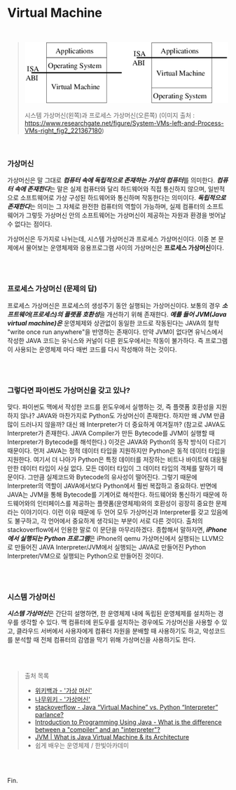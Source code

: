 # Virtual Machine

<br>

>![System VMs (left) and Process VMs (right) | Download Scientific Diagram](hogeun.assets/image.png)
>
>시스템 가상머신(왼쪽)과 프로세스 가상머신(오른쪽) (이미지 출처 : https://www.researchgate.net/figure/System-VMs-left-and-Process-VMs-right_fig2_221367180)

<br>

### 가상머신

가상머신은 말 그대로 ***컴퓨터 속에 독립적으로 존재하는 가상의 컴퓨터***를 의미한다. ***컴퓨터 속에 존재한다***는 말은 실제 컴퓨터와 달리 하드웨어와 직접 통신하지 않으며, 일반적으로 소프트웨어로 가상 구성된 하드웨어와 통신하며 작동한다는 의미이다. ***독립적으로 존재한다***는 의미는 그 자체로 완전한 컴퓨터의 역할이 가능하며, 실제 컴퓨터의 소프트웨어가 그렇듯 가상머신 안의 소프트웨어는 가상머신이 제공하는 자원과 환경을 벗어날 수 없다는 점이다.

가상머신은 두가지로 나뉘는데, 시스템 가상머신과 프로세스 가상머신이다. 이중 본 문제에서 물어보는 운영체제와 응용프로그램 사이의 가상머신은 **프로세스 가상머신**이다.

<br><br>

### 프로세스 가상머신 (문제의 답)

프로세스 가상머신은 프로세스의 생성주기 동안 실행되는 가상머신이다. 보통의 경우 ***소프트웨어(프로세스)의 플랫폼 호환성***을 개선하기 위해 존재한다. ***예를 들어 JVM(Java virtual machine)은*** 운영체제와 상관없이 동일한 코드로 작동된다는 JAVA의 철학 "write once run anywhere"을 반영하는 존재이다. 만약 JVM이 없다면 유닉스에서 작성한 JAVA 코드는 유닉스와 커널이 다른 윈도우에서는 작동이 불가하다. 즉 프로그램이 사용되는 운영체제 마다 매번 코드를 다시 작성해야 하는 것이다.

<br><br>

### 그렇다면 파이썬도 가상머신을 갖고 있나?

맞다. 파이썬도 맥에서 작성한 코드를 윈도우에서 실행하는 것, 즉 플랫폼 호환성을 지원하지 않나? JAVA와 마찬가지로 Python도 가상머신이 존재한다. 하지만 왜 JVM 만큼 많이 드러나지 않을까? 대신 왜 Interpreter가 더 중요하게 여겨질까? (참고로 JAVA도 Interpreter가 존재한다. JAVA Compiler가 만든 Bytecode를 JVM이 실행할 때 Interpreter가 Bytecode를 해석한다.) 이것은 JAVA와 Python의 동작 방식이 다르기 때문이다. 먼저 JAVA는 정적 데이터 타입을 지원하지만 Python은 동적 데이터 타입을 지원한다. 여기서 더 나아가 Python은 특정 데이터를 저장하는 비트나 바이트에 대응될만한 데이터 타입이 사실 없다. 모든 데이터 타입이 그 데이터 타입의 객체를 말하기 때문이다. 그만큼 실제코드와 Bytecode의 유사성이 떨어진다. 그렇기 때문에 Interpreter의 역할이 JAVA에서보다 Python에서 훨씬 복잡하고 중요하다. 반면에 JAVA는 JVM을 통해 Bytecode를 기계어로 해석한다. 하드웨어와 통신하기 때문에 하드웨어와의 인터페이스를 제공하는 플랫폼(운영체제)와의 호환성이 굉장히 중요한 문제라는 이야기이다. 이런 이유 때문에 두 언어 모두 가상머신과 Interpreter를 갖고 있음에도 불구하고, 각 언어에서 중요하게 생각되는 부분이 서로 다른 것이다. 출처의 stackoverflow에서 인용한 말로 이 문단을 마무리하겠다. 종합해서 말하자면, ***iPhone에서 실행되는 Python 프로그램***은 iPhone의 qemu 가상머신에서 실행되는 LLVM으로 만들어진 JAVA Interpreter/JVM에서 실행되는 JAVA로 만들어진 Python Interpreter/VM으로 실행되는 Python으로 만들어진 것이다.

<br><br>

### 시스템 가상머신

***시스템 가상머신***은 간단히 설명하면, 한 운영체제 내에 독립된 운영체제를 설치하는 경우를 생각할 수 있다. 맥 컴퓨터에 윈도우를 설치하는 경우에도 가상머신을 사용할 수 있고, 클라우드 서버에서 사용자에게 컴퓨터 자원을 분배할 때 사용하기도 하고, 악성코드를 분석할 때 전체 컴퓨터의 감염을 막기 위해 가상머신을 사용하기도 한다.

<br><br>

> 출처 목록
>
> * [위키백과 - '가상 머신'](https://ko.wikipedia.org/w/index.php?title=%EA%B0%80%EC%83%81_%EB%A8%B8%EC%8B%A0&action=edit&section=3)
> * [나무위키 - '가상머신'](https://namu.wiki/w/%EA%B0%80%EC%83%81%EB%A8%B8%EC%8B%A0#rfn-15)
> * [stackoverflow - Java “Virtual Machine” vs. Python “Interpreter” parlance?](https://stackoverflow.com/questions/441824/java-virtual-machine-vs-python-interpreter-parlance)
> * [Introduction to Programming Using Java - What is the difference between a "compiler" and an "interpreter"?](http://math.hws.edu/eck/cs124/javanotes3/c1/quiz-answers.html#:~:text=(Java%20uses%20a%20compiler%20to,then%20executed%20by%20an%20interpreter.))
> * [JVM | What is Java Virtual Machine & its Architecture](https://www.guru99.com/java-virtual-machine-jvm.html#:~:text=Java%20Virtual%20Machine%20(JVM)%20is,code%20for%20a%20particular%20system.)
> * 쉽게 배우는 운영체제 / 한빛아카데미

<br><br>

Fin.